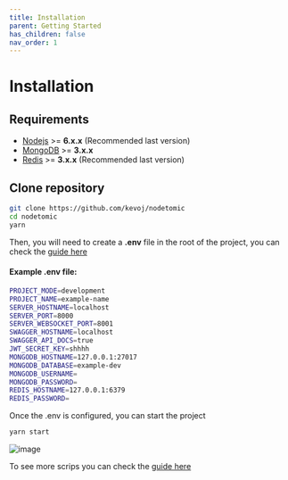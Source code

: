 ```yaml
---
title: Installation
parent: Getting Started
has_children: false
nav_order: 1
---
```


# Installation

## Requirements

- [Nodejs](https://nodejs.org) >= **6.x.x** (Recommended last version)
- [MongoDB](https://www.mongodb.com)  >= **3.x.x**
- [Redis](https://redis.io)  >= **3.x.x** (Recommended last version)

## Clone repository

```bash
git clone https://github.com/kevoj/nodetomic
cd nodetomic
yarn
```

Then, you will need to create a **.env** file in the root of the project, you can check the [guide here](https://kevoj.github.io/nodetomic/enviroments)

#### Example .env file:

```bash
PROJECT_MODE=development
PROJECT_NAME=example-name
SERVER_HOSTNAME=localhost
SERVER_PORT=8000
SERVER_WEBSOCKET_PORT=8001
SWAGGER_HOSTNAME=localhost
SWAGGER_API_DOCS=true
JWT_SECRET_KEY=shhhh
MONGODB_HOSTNAME=127.0.0.1:27017
MONGODB_DATABASE=example-dev
MONGODB_USERNAME=
MONGODB_PASSWORD=
REDIS_HOSTNAME=127.0.0.1:6379
REDIS_PASSWORD=
```

Once the .env is configured, you can start the project

```bash
yarn start
```

![image](https://user-images.githubusercontent.com/2652129/128099115-68acdd08-22f4-41c8-b2f2-35d320db9a14.png)

To see more scrips you can check the [guide here](https://kevoj.github.io/nodetomic/scripts)